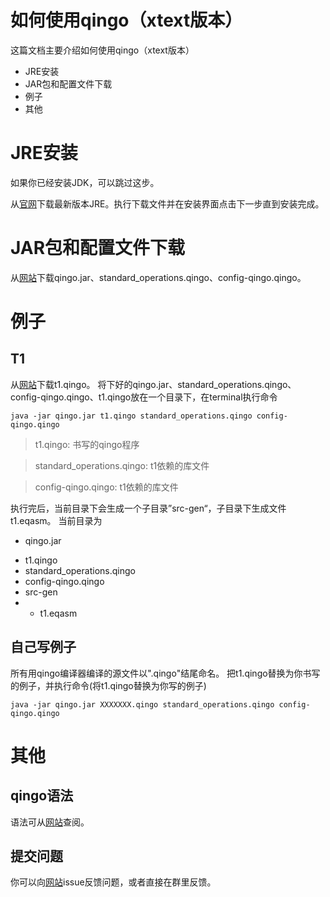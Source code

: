 # 如何使用qingo（xtext版本）
这篇文档主要介绍如何使用qingo（xtext版本）
- JRE安装
- JAR包和配置文件下载
- 例子
- 其他

# JRE安装
如果你已经安装JDK，可以跳过这步。

从[官网](https://www.java.com/zh_CN/download/)下载最新版本JRE。执行下载文件并在安装界面点击下一步直到安装完成。

# JAR包和配置文件下载

从[网站](https://github.com/XIECHO/qingo_xtext_documentation.git)下载qingo.jar、standard_operations.qingo、config-qingo.qingo。

# 例子
## T1
从[网站](https://github.com/XIECHO/qingo_xtext_documentation.git)下载t1.qingo。
将下好的qingo.jar、standard_operations.qingo、config-qingo.qingo、t1.qingo放在一个目录下，在terminal执行命令
```
java -jar qingo.jar t1.qingo standard_operations.qingo config-qingo.qingo
```
> t1.qingo: 书写的qingo程序

> standard_operations.qingo: t1依赖的库文件

> config-qingo.qingo: t1依赖的库文件

执行完后，当前目录下会生成一个子目录”src-gen“，子目录下生成文件t1.eqasm。
当前目录为
* qingo.jar
- t1.qingo 
- standard_operations.qingo
- config-qingo.qingo
- src-gen
- - t1.eqasm
## 自己写例子
所有用qingo编译器编译的源文件以".qingo"结尾命名。
把t1.qingo替换为你书写的例子，并执行命令(将t1.qingo替换为你写的例子)
```
java -jar qingo.jar XXXXXXX.qingo standard_operations.qingo config-qingo.qingo
```
# 其他
## qingo语法
语法可从[网站](https://code.ihub.org.cn/projects/429/repository/revisions/xtext/entry/docs/qingo_spec/syntax_core.md)查阅。
## 提交问题
你可以向[网站](https://github.com/XIECHO/qingo_xtext_documentation)issue反馈问题，或者直接在群里反馈。
